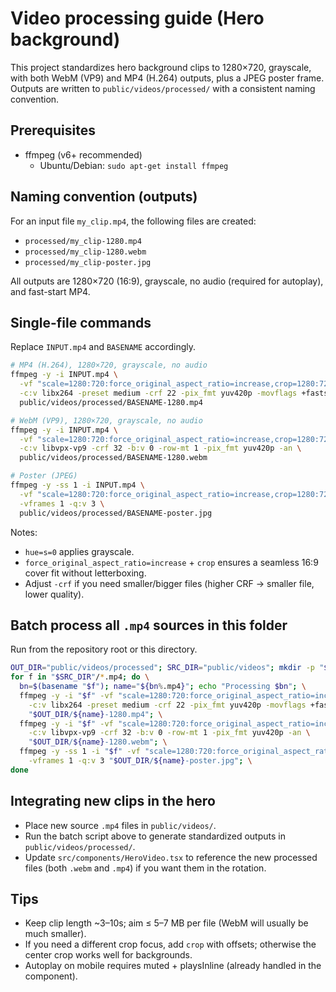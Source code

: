# Video processing guide (Hero background)

This project standardizes hero background clips to 1280×720, grayscale, with both WebM (VP9) and MP4 (H.264) outputs, plus a JPEG poster frame. Outputs are written to `public/videos/processed/` with a consistent naming convention.

## Prerequisites
- ffmpeg (v6+ recommended)
  - Ubuntu/Debian: `sudo apt-get install ffmpeg`

## Naming convention (outputs)
For an input file `my_clip.mp4`, the following files are created:
- `processed/my_clip-1280.mp4`
- `processed/my_clip-1280.webm`
- `processed/my_clip-poster.jpg`

All outputs are 1280×720 (16:9), grayscale, no audio (required for autoplay), and fast-start MP4.

## Single-file commands
Replace `INPUT.mp4` and `BASENAME` accordingly.

```bash
# MP4 (H.264), 1280×720, grayscale, no audio
ffmpeg -y -i INPUT.mp4 \
  -vf "scale=1280:720:force_original_aspect_ratio=increase,crop=1280:720,hue=s=0" \
  -c:v libx264 -preset medium -crf 22 -pix_fmt yuv420p -movflags +faststart -an \
  public/videos/processed/BASENAME-1280.mp4

# WebM (VP9), 1280×720, grayscale, no audio
ffmpeg -y -i INPUT.mp4 \
  -vf "scale=1280:720:force_original_aspect_ratio=increase,crop=1280:720,hue=s=0" \
  -c:v libvpx-vp9 -crf 32 -b:v 0 -row-mt 1 -pix_fmt yuv420p -an \
  public/videos/processed/BASENAME-1280.webm

# Poster (JPEG)
ffmpeg -y -ss 1 -i INPUT.mp4 \
  -vf "scale=1280:720:force_original_aspect_ratio=increase,crop=1280:720,hue=s=0" \
  -vframes 1 -q:v 3 \
  public/videos/processed/BASENAME-poster.jpg
```

Notes:
- `hue=s=0` applies grayscale.
- `force_original_aspect_ratio=increase` + `crop` ensures a seamless 16:9 cover fit without letterboxing.
- Adjust `-crf` if you need smaller/bigger files (higher CRF → smaller file, lower quality).

## Batch process all `.mp4` sources in this folder
Run from the repository root or this directory.

```bash
OUT_DIR="public/videos/processed"; SRC_DIR="public/videos"; mkdir -p "$OUT_DIR"; \
for f in "$SRC_DIR"/*.mp4; do \
  bn=$(basename "$f"); name="${bn%.mp4}"; echo "Processing $bn"; \
  ffmpeg -y -i "$f" -vf "scale=1280:720:force_original_aspect_ratio=increase,crop=1280:720,hue=s=0" \
    -c:v libx264 -preset medium -crf 22 -pix_fmt yuv420p -movflags +faststart -an \
    "$OUT_DIR/${name}-1280.mp4"; \
  ffmpeg -y -i "$f" -vf "scale=1280:720:force_original_aspect_ratio=increase,crop=1280:720,hue=s=0" \
    -c:v libvpx-vp9 -crf 32 -b:v 0 -row-mt 1 -pix_fmt yuv420p -an \
    "$OUT_DIR/${name}-1280.webm"; \
  ffmpeg -y -ss 1 -i "$f" -vf "scale=1280:720:force_original_aspect_ratio=increase,crop=1280:720,hue=s=0" \
    -vframes 1 -q:v 3 "$OUT_DIR/${name}-poster.jpg"; \
done
```

## Integrating new clips in the hero
- Place new source `.mp4` files in `public/videos/`.
- Run the batch script above to generate standardized outputs in `public/videos/processed/`.
- Update `src/components/HeroVideo.tsx` to reference the new processed files (both `.webm` and `.mp4`) if you want them in the rotation.

## Tips
- Keep clip length ~3–10s; aim ≤ 5–7 MB per file (WebM will usually be much smaller).
- If you need a different crop focus, add `crop` with offsets; otherwise the center crop works well for backgrounds.
- Autoplay on mobile requires muted + playsInline (already handled in the component).
